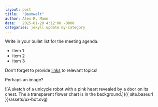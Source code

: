 ```yaml
---
layout: post
title:  "Baumwelt"
author: Alex R. Mann
date:   2025-01-20 4:12:00 -0800
categories: jekyll update my-category
---
```

Write in your bullet list for the meeting agenda.
- Item 1
- Item 2
- Item 3

Don't forget to provide [links][link] to relevant topics!

Perhaps an image?

![A sketch of a unicycle robot with a pink heart revealed by a door on its chest. The a transparent flower chart is in the background.]({{ site.baseurl }}/assets/ux-bot.svg)

[google]: https://www.google.com
[link]: https://www.alexrmann.com
